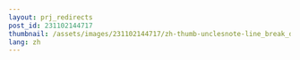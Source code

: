 ```yaml
---
layout: prj_redirects
post_id: 231102144717
thumbnail: /assets/images/231102144717/zh-thumb-unclesnote-line_break_differences_windows_and_linux_eol_check_and_git_repo_sync.png
lang: zh
---
```


